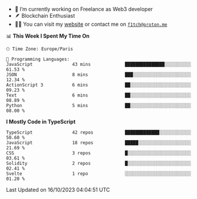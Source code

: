 - 🔭 I’m currently working on Freelance as Web3 developer
- 🪶 Blockchain Enthusiast
- 👨‍💻 You can visit my [website](https://f1tch.xyz) or contact me on [`f1tch@proton.me`](mailto:f1tch@proton.me)

<!--START_SECTION:waka-->
📊 **This Week I Spent My Time On** 

```text
🕑︎ Time Zone: Europe/Paris

💬 Programming Languages: 
JavaScript               43 mins             ███████████████░░░░░░░░░░   61.53 % 
JSON                     8 mins              ███░░░░░░░░░░░░░░░░░░░░░░   12.34 % 
ActionScript 3           6 mins              ██░░░░░░░░░░░░░░░░░░░░░░░   09.23 % 
Text                     6 mins              ██░░░░░░░░░░░░░░░░░░░░░░░   08.89 % 
Python                   5 mins              ██░░░░░░░░░░░░░░░░░░░░░░░   08.00 % 
```

**I Mostly Code in TypeScript** 

```text
TypeScript               42 repos            █████████████░░░░░░░░░░░░   50.60 % 
JavaScript               18 repos            █████░░░░░░░░░░░░░░░░░░░░   21.69 % 
CSS                      3 repos             █░░░░░░░░░░░░░░░░░░░░░░░░   03.61 % 
Solidity                 2 repos             █░░░░░░░░░░░░░░░░░░░░░░░░   02.41 % 
Svelte                   1 repo              ░░░░░░░░░░░░░░░░░░░░░░░░░   01.20 % 
```




 Last Updated on 16/10/2023 04:04:51 UTC
<!--END_SECTION:waka-->
